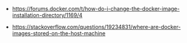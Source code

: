 * https://forums.docker.com/t/how-do-i-change-the-docker-image-installation-directory/1169/4

* https://stackoverflow.com/questions/19234831/where-are-docker-images-stored-on-the-host-machine
